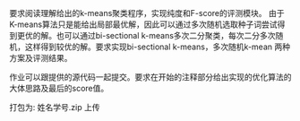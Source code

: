 要求阅读理解给出的k-means聚类程序，实现纯度和F-score的评测模块。
由于K-means算法只是能给出局部最优解，因此可以通过多次随机选取种子词尝试得到更优的解。也可以通过bi-sectional k-means多次二分聚类，每次二分多次随机，这样得到较优的解。要求实现bi-sectional k-means，多次随机k-mean 两种方案及评测结果。

作业可以跟提供的源代码一起提交。要求在开始的注释部分给出实现的优化算法的大体思路及最后的score值。

打包为: 姓名学号.zip 上传 

